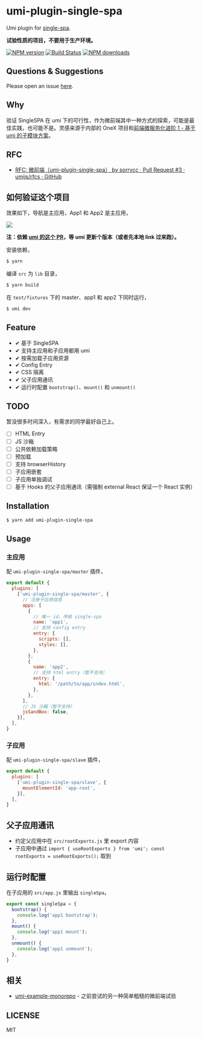 # umi-plugin-single-spa

Umi plugin for [single-spa](https://single-spa.js.org/).

**试验性质的项目，不要用于生产环境。**

[![NPM version](https://img.shields.io/npm/v/umi-plugin-single-spa.svg?style=flat)](https://npmjs.org/package/umi-plugin-single-spa)
[![Build Status](https://img.shields.io/travis/umijs/umi-plugin-single-spa.svg?style=flat)](https://travis-ci.org/umijs/umi-plugin-single-spa)
[![NPM downloads](http://img.shields.io/npm/dm/umi-plugin-single-spa.svg?style=flat)](https://npmjs.org/package/umi-plugin-single-spa)

## Questions & Suggestions

Please open an issue [here](https://github.com/umijs/umi/issues?q=is%3Aissue+is%3Aopen+sort%3Aupdated-desc).

## Why

验证 SingleSPA 在 umi 下的可行性，作为微前端其中一种方式的探索，可能是最佳实践，也可能不是。灵感来源于内部的 OneX 项目和[前端微服务化进阶 1 - 基于 umi 的子模块方案](https://alili.tech/archive/9xuojm75d2a/)。

## RFC

* [RFC: 微前端（umi-plugin-single-spa） by sorrycc · Pull Request #3 · umijs/rfcs · GitHub](https://github.com/umijs/rfcs/pull/3)

## 如何验证这个项目

效果如下，导航是主应用，App1 和 App2 是主应用，

![](https://cdn.nlark.com/yuque/0/2019/gif/86025/1556528226619-df48c9c3-a5ec-4796-b23d-78f12b46fb68.gif)

**注：依赖 [umi 的这个 PR](https://github.com/umijs/umi/pull/2340)，等 umi 更新个版本（或者先本地 link 过来跑）。**

安装依赖，

```bash
$ yarn
```

编译 `src` 为 `lib` 目录，

```bash
$ yarn build
```

在 `test/fixtures` 下的 master、app1 和 app2 下同时运行，

```bash
$ umi dev
```

## Feature

- ✔︎ 基于 SingleSPA
- ✔︎ 支持主应用和子应用都用 umi
- ✔︎ 按需加载子应用资源
- ✔︎ Config Entry
- ✔︎ CSS 隔离
- ✔︎ 父子应用通讯
- ✔︎ 运行时配置 `bootstrap()`、`mount()` 和 `unmount()`

## TODO

暂没很多时间深入，有需求的同学最好自己上。

- [ ] HTML Entry
- [ ] JS 沙箱
- [ ] 公共依赖加载策略
- [ ] 预加载
- [ ] 支持 browserHistory
- [ ] 子应用嵌套
- [ ] 子应用单独调试
- [ ] 基于 Hooks 的父子应用通讯（需强制 external React 保证一个 React 实例）

## Installation

```bash
$ yarn add umi-plugin-single-spa
```

## Usage

### 主应用

配 `umi-plugin-single-spa/master` 插件，

```js
export default {
  plugins: [
    ['umi-plugin-single-spa/master', {
      // 注册子应用信息
      apps: [
        {
          // 唯一 id，传给 single-spa
          name: 'app1',
          // 支持 config entry
          entry: {
            scripts: [],
            styles: [],
          },
        },
        {
          name: 'app2',
          // 支持 html entry（暂不支持）
          entry: {
            html: '/path/to/app/index.html',
          },
        },
      ],
      // JS 沙箱（暂不支持）
      jsSandBox: false,
    }],
  ],
}
```

### 子应用

配 `umi-plugin-single-spa/slave` 插件，

```js
export default {
  plugins: [
    ['umi-plugin-single-spa/slave', {
      mountElementId: 'app-root',
    }],
  ],
}
```

## 父子应用通讯

* 约定父应用中在 `src/rootExports.js` 里 export 内容
* 子应用中通过 `import { useRootExports } from 'umi'; const rootExports = useRootExports();` 取到

## 运行时配置

在子应用的 `src/app.js` 里输出 `singleSpa`，

```js
export const singleSpa = {
  bootstrap() {
    console.log('app1 bootstrap');
  },
  mount() {
    console.log('app1 mount');
  },
  unmount() {
    console.log('app1 unmount');
  },
}
```

## 相关

- [umi-example-monorepo](https://github.com/umijs/umi-example-monorepo) - 之前尝试的另一种简单粗糙的微前端试验

## LICENSE

MIT

